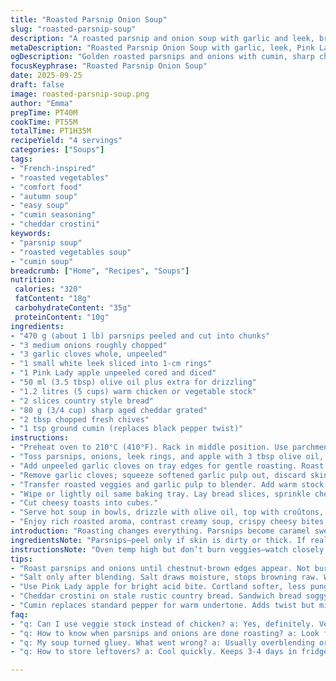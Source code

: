 ```yaml
---
title: "Roasted Parsnip Onion Soup"
slug: "roasted-parsnip-soup"
description: "A roasted parsnip and onion soup with garlic and leek, brightened with Cortland apple. Uses chicken broth but can swap for veggie stock. Toasted cheddar crostini on top. Oven-roast vegetables until chestnut-brown and caramelized for deep flavor. Blender purée ensures creamy texture without cream. Cumin replaces typical seasoning for a twist. Rustic bread with aged sharp cheddar adds texture contrast. Garnished with fresh chives. A comforting starter or light meal with rustic charm, good for chilly evenings. Shows how roasting transforms simple veggies, keeps it hearty yet unpretentious."
metaDescription: "Roasted Parsnip Onion Soup with garlic, leek, Pink Lady apple, cumin, sharp cheddar crostini. Oven-roasting veggies until golden, blending for creamy texture."
ogDescription: "Golden roasted parsnips and onions with cumin, sharp cheddar crostini topping. Creamy purée, bright apple zing, cozy dinner essential for chilly nights."
focusKeyphrase: "Roasted Parsnip Onion Soup"
date: 2025-09-25
draft: false
image: roasted-parsnip-soup.png
author: "Emma"
prepTime: PT40M
cookTime: PT55M
totalTime: PT1H35M
recipeYield: "4 servings"
categories: ["Soups"]
tags:
- "French-inspired"
- "roasted vegetables"
- "comfort food"
- "autumn soup"
- "easy soup"
- "cumin seasoning"
- "cheddar crostini"
keywords:
- "parsnip soup"
- "roasted vegetables soup"
- "cumin soup"
breadcrumb: ["Home", "Recipes", "Soups"]
nutrition: 
 calories: "320"
 fatContent: "18g"
 carbohydrateContent: "35g"
 proteinContent: "10g"
ingredients:
- "470 g (about 1 lb) parsnips peeled and cut into chunks"
- "3 medium onions roughly chopped"
- "3 garlic cloves whole, unpeeled"
- "1 small white leek sliced into 1-cm rings"
- "1 Pink Lady apple unpeeled cored and diced"
- "50 ml (3.5 tbsp) olive oil plus extra for drizzling"
- "1.2 litres (5 cups) warm chicken or vegetable stock"
- "2 slices country style bread"
- "80 g (3/4 cup) sharp aged cheddar grated"
- "2 tbsp chopped fresh chives"
- "1 tsp ground cumin (replaces black pepper twist)"
instructions:
- "Preheat oven to 210°C (410°F). Rack in middle position. Use parchment or nonstick tray."
- "Toss parsnips, onions, leek rings, and apple with 3 tbsp olive oil, salt, and 1 tsp ground cumin. Spread evenly so veggies roast not steam."
- "Add unpeeled garlic cloves on tray edges for gentle roasting. Roast 40 to 50 minutes until golden brown edges and fragrant. Watch carefully after 40 min; browned spots, slightly shriveled edges, tender inside tell doneness."
- "Remove garlic cloves; squeeze softened garlic pulp out, discard skins."
- "Transfer roasted veggies and garlic pulp to blender. Add warm stock gradually. Pulse until very smooth and creamy without lumps. Taste and adjust salt and cumin if needed. Soup texture thicker than pure water, lean toward velvety consistency."
- "Wipe or lightly oil same baking tray. Lay bread slices, sprinkle cheese generously. Bake 5 to 7 minutes until cheese bubbles and toasty brown spots appear."
- "Cut cheesy toasts into cubes."
- "Serve hot soup in bowls, drizzle with olive oil, top with croûtons, scatter chives."
- "Enjoy rich roasted aroma, contrast creamy soup, crispy cheesy bites. Talk about layers of flavor from humble roots."
introduction: "Roasting changes everything. Parsnips become caramel sweetness, onions develop rich karamell. Garlic softens, leeks add slight onion twist but subtler. Apple? Bright acid, subtle fruitiness cutting heaviness. This one’s about coaxing hidden flavor. Skipped cream on purpose; satisfy with roasted depth and cheese topping. I pick Pink Lady over Cortland—sharper bite, cleaner finish. Cumin sneaks in warmth, less obvious spice than black pepper, holds its ground during roasting. This soup isn’t fancy. It’s kitchen wisdom distilled, good for quiet dinner nights when you want more than plain broth. Texture creamy but not gummy, topped with crunchy toasts that melt cheddar. You hear the crackle, smell the roasting—the real deal."
ingredientsNote: "Parsnips—peel only if skin is dirty or thick. If really fresh, the skin is thin and adds earthiness. Substitute with carrots if out of luck, though sweetness shifts. Onions must brown well; yellow or sweet onions work better here than red, which can be too sharp raw. Leek adds background texture—clean thoroughly. Apple choice matters: Pink Lady or Granny Smith for tartness, Cortland is softer so less pungent in soup. Olive oil is key; don’t skimp. For broth, chicken gives warmth, but veg stock supports vegan needs. Cheese? Sharp aged cheddar is non-negotiable to counter the sweet layers. Bread: rustic country loaf, no sandwich bread. Stale bread for toasts holds up better, absorbs cheese without soggy mess. Cumin replaces typical pepper—try it for depth. Optional garnishes like thyme or sage if feeling adventurous."
instructionsNote: "Oven temp high but don’t burn veggies—watch closely last 10 minutes. Visual cues trump times. If veggies shrivel nicely with charred bits, you’re set. Garlic needs softening, not burning—check after 35-40 minutes. Extract pulp by pressing while warm. Avoid blending cold stock or cold veggies; temperature helps emulsify textures. Blend in batches if large quantity. Salt after blending, never before roasting—salt draws water, preventing browning. Crisp croûtons on same tray save time and flavor boost but check so cheese doesn't burn—5 minutes minimum, up to 7 max depending on oven. Cut while hot for best texture. Drizzling olive oil over soup right before serving adds silkiness and aroma—don’t skip. Fresh chives add color and slight onion zing. Avoid overblending or soup turns gluey; pulse slowly."
tips:
- "Roast parsnips and onions until chestnut-brown edges appear. Not burnt, hints of caramel. Watch last 10 minutes intensely. Shriveling edges mean good roasting. Garlic whole cloves soften gently if placed on tray edges, check around 40 min. Pungency mellows here."
- "Salt only after blending. Salt draws moisture, stops browning raw. Wait till veggies fully roasted. Blend warm stock gradually with roasted veggies. Cold stock ruins creamy texture, makes soup gluey. Pulse blend - avoid overmixing. Texture should feel velvety, not gummy or watery."
- "Use Pink Lady apple for bright acid bite. Cortland softer, less pungent in soup. If out of apples, replace with a tart pear for complexity or Granny Smith for sharpness. Leeks add subtle onion texture but clean thoroughly. Dirt hides in layers, no shortcuts here."
- "Cheddar crostini on stale rustic country bread. Sandwich bread soggy, ruins crunch. Sprinkle cheese liberally, bake on tray with light oil wipe. 5-7 minutes oven time hot enough to bubble cheese in spots. Cut while hot into cubes so cheese cracks, prevents sogginess."
- "Cumin replaces standard pepper for warm undertone. Adds twist but mild, holding aroma under roasting heat. Can experiment with smoked paprika or coriander seeds ground fresh instead. Olive oil drizzle on soup just before serving adds silkiness and aroma, never skip this final step."
faq:
- "q: Can I use veggie stock instead of chicken? a: Yes, definitely. Veg stock works well. Flavor shifts mild but keeps warm base. Use homemade or good quality. Chicken stock gives richer note, but veg holds here fine."
- "q: How to know when parsnips and onions are done roasting? a: Look for golden brown edges, chestnut color, slight shriveling on surface. Smell garlic aroma softening. Touch veggies for tender bite without collapse. If burnt dark spots, scrap them off or reduce time next round."
- "q: My soup turned gluey. What went wrong? a: Usually overblending or adding cold stock. Blend in short pulses. Warm stock essential. Also salt after blending not before roasting because salt traps moisture, preventing roast caramelization. Try again with these tweaks."
- "q: How to store leftovers? a: Cool quickly. Keeps 3-4 days in fridge in airtight. Reheat gently, add splash warm stock or water if too thick. Freezing works but texture may weaken slightly. Thaw overnight in fridge, stir well before warming."

---
```

